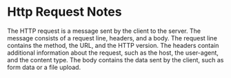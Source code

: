 # Http Request Notes

The HTTP request is a message sent by the client to the server. The message consists of a request line, headers, and a body. The request line contains the method, the URL, and the HTTP version. The headers contain additional information about the request, such as the host, the user-agent, and the content type. The body contains the data sent by the client, such as form data or a file upload.
